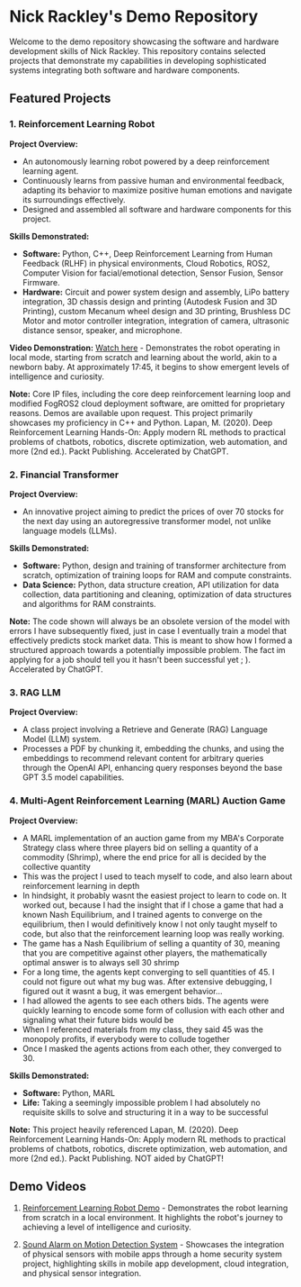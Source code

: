 # Nick Rackley's Demo Repository

Welcome to the demo repository showcasing the software and hardware development skills of Nick Rackley. This repository contains selected projects that demonstrate my capabilities in developing sophisticated systems integrating both software and hardware components.

## Featured Projects

### 1. Reinforcement Learning Robot

**Project Overview:**
- An autonomously learning robot powered by a deep reinforcement learning agent.
- Continuously learns from passive human and environmental feedback, adapting its behavior to maximize positive human emotions and navigate its surroundings effectively.
- Designed and assembled all software and hardware components for this project.

**Skills Demonstrated:**
- **Software:** Python, C++, Deep Reinforcement Learning from Human Feedback (RLHF) in physical environments, Cloud Robotics, ROS2, Computer Vision for facial/emotional detection, Sensor Fusion, Sensor Firmware.
- **Hardware:** Circuit and power system design and assembly, LiPo battery integration, 3D chassis design and printing (Autodesk Fusion and 3D Printing), custom Mecanum wheel design and 3D printing, Brushless DC Motor and motor controller integration, integration of camera, ultrasonic distance sensor, speaker, and microphone.

**Video Demonstration:** [Watch here](https://youtu.be/BLXDSJCqv4M) - Demonstrates the robot operating in local mode, starting from scratch and learning about the world, akin to a newborn baby. At approximately 17:45, it begins to show emergent levels of intelligence and curiosity.

**Note:** Core IP files, including the core deep reinforcement learning loop and modified FogROS2 cloud deployment software, are omitted for proprietary reasons. Demos are available upon request. This project primarily showcases my proficiency in C++ and Python. Lapan, M. (2020). Deep Reinforcement Learning Hands-On: Apply modern RL methods to practical problems of chatbots, robotics, discrete optimization, web automation, and more (2nd ed.). Packt Publishing. Accelerated by ChatGPT.

### 2. Financial Transformer

**Project Overview:**
- An innovative project aiming to predict the prices of over 70 stocks for the next day using an autoregressive transformer model, not unlike language models (LLMs).

**Skills Demonstrated:**
- **Software:** Python, design and training of transformer architecture from scratch, optimization of training loops for RAM and compute constraints.
- **Data Science:** Python, data structure creation, API utilization for data collection, data partitioning and cleaning, optimization of data structures and algorithms for RAM constraints.

**Note:** The code shown will always be an obsolete version of the model with errors I have subsequently fixed, just in case I eventually train a model that effectively predicts stock market data. This is meant to show how I formed a structured approach towards a potentially impossible problem. The fact im applying for a job should tell you it hasn't been successful yet ; ). Accelerated by ChatGPT.

### 3. RAG LLM

**Project Overview:**
- A class project involving a Retrieve and Generate (RAG) Language Model (LLM) system.
- Processes a PDF by chunking it, embedding the chunks, and using the embeddings to recommend relevant content for arbitrary queries through the OpenAI API, enhancing query responses beyond the base GPT 3.5 model capabilities.

### 4. Multi-Agent Reinforcement Learning (MARL) Auction Game

**Project Overview:**
- A MARL implementation of an auction game from my MBA's Corporate Strategy class where three players bid on selling a quantity of a commodity (Shrimp), where the end price for all is decided by the collective quantity 
- This was the project I used to teach myself to code, and also learn about reinforcement learning in depth
- In hindsight, it probably wasnt the easiest project to learn to code on. It worked out, because I had the insight that if I chose a game that had a known Nash Equilibrium, and I trained agents to converge on the equilibrium, then I would definitively know I not only taught myself to code, but also that the reinforcement learning loop was really working.
- The game has a Nash Equilibrium of selling a quantity of 30, meaning that you are competitive against other players, the mathematically optimal answer is to always sell 30 shrimp
- For a long time, the agents kept converging to sell quantities of 45. I could not figure out what my bug was. After extensive debugging, I figured out it wasnt a bug, it was emergent behavior...
- I had allowed the agents to see each others bids. The agents were quickly learning to encode some form of collusion with each other and signaling what their future bids would be
- When I referenced materials from my class, they said 45 was the monopoly profits, if everybody were to collude together
- Once I masked the agents actions from each other, they converged to 30. 

**Skills Demonstrated:**
- **Software:** Python, MARL
- **Life:** Taking a seemingly impossible problem I had absolutely no requisite skills to solve and structuring it in a way to be successful

**Note:** This project heavily referenced Lapan, M. (2020). Deep Reinforcement Learning Hands-On: Apply modern RL methods to practical problems of chatbots, robotics, discrete optimization, web automation, and more (2nd ed.). Packt Publishing. NOT aided by ChatGPT! 


## Demo Videos

1. [Reinforcement Learning Robot Demo](https://youtu.be/BLXDSJCqv4M) - Demonstrates the robot learning from scratch in a local environment. It highlights the robot's journey to achieving a level of intelligence and curiosity.

2. [Sound Alarm on Motion Detection System](https://youtu.be/s_h7Naehl7I) - Showcases the integration of physical sensors with mobile apps through a home security system project, highlighting skills in mobile app development, cloud integration, and physical sensor integration.

